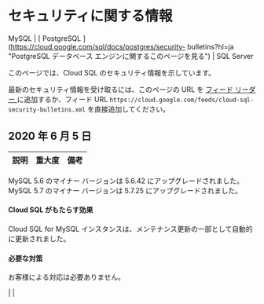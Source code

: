 #  セキュリティに関する情報

MySQL  |  [ PostgreSQL ](https://cloud.google.com/sql/docs/postgres/security-
bulletins?hl=ja "PostgreSQL データベース エンジンに関するこのページを見る") |  SQL Server

このページでは、Cloud SQL のセキュリティ情報を示しています。

最新のセキュリティ情報を受け取るには、このページの URL を [ フィード リーダー
](https://wikipedia.org/wiki/Comparison_of_feed_aggregators) に追加するか、フィード URL `
https://cloud.google.com/feeds/cloud-sql-security-bulletins.xml ` を直接追加してください。

##  2020 年 6 月 5 日

説明  |  重大度  |  備考  
---|---|---  
  
MySQL 5.6 のマイナー バージョンは 5.6.42 にアップグレードされました。MySQL 5.7 のマイナー バージョンは 5.7.25
にアップグレードされました。

####  Cloud SQL がもたらす効果

Cloud SQL for MySQL インスタンスは、メンテナンス更新の一部として自動的に更新されました。

####  必要な対策

お客様による対応は必要ありません。

|  |

